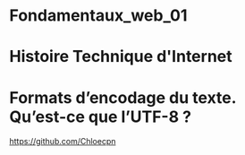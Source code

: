 # Fondamentaux_web_01

# Histoire Technique d'Internet 

# Formats d’encodage du texte. Qu’est-ce que l’UTF-8 ?

https://github.com/Chloecpn

